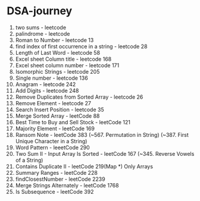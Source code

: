 # DSA-journey
1) two sums - leetcode
2) palindrome - leetcode
3) Roman to Number - leetcode 13
4) find index of first occurrence in a string - leetcode 28
5) Length of Last Word - leetcode 58
6) Excel sheet Column title - leetcode 168
7) Excel sheet column number -  leetcode 171
8) Isomorphic Strings - leetcode 205
9) Single number - leetcode 136
10) Anagram - leetcode 242
11) Add Digits - leetcode 248
12) Remove Duplicates from Sorted Array - leetcode 26
13) Remove Element - leetcode 27
14) Search Insert Position - leetcode 35
15) Merge Sorted Array - leetCode 88
16) Best Time to Buy and Sell Stock - leetCode 121
17) Majority Element - leetCode 169
18) Ransom Note - leetCode 383 (~567. Permutation in String) (~387. First Unique Character in a String)
19) Word Pattern - leeetCode 290
20) Two Sum II - Input Array Is Sorted - leetCode 167 (~345. Reverse Vowels of a String)
21) Contains Duplicate II - leetCode 219(Map *)
    Only Arrays 
23) Summary Ranges - leetCode 228
24) findClosestNumber - leetCode 2239
25) Merge Strings Alternately - leetCode 1768
26) Is Subsequence - leetCode 392
 


